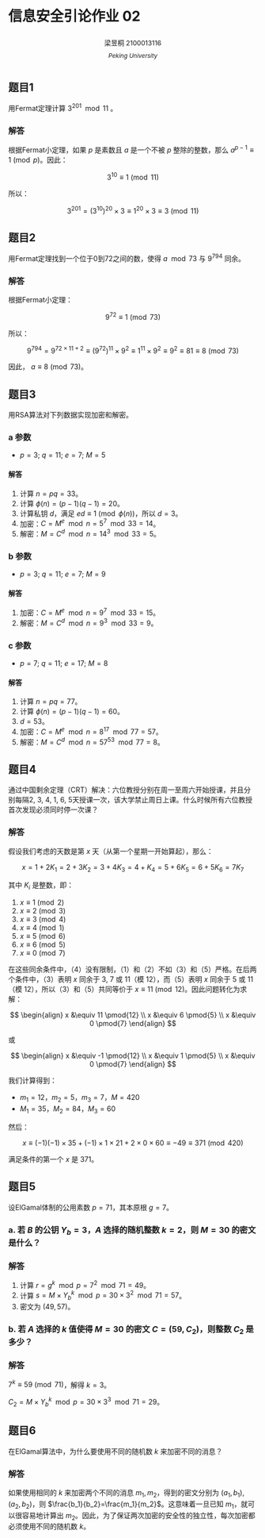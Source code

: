 # 信息安全引论作业 02

<center><div style='height:2mm;'></div><div style="font-size:10pt;">梁昱桐 2100013116</div></center>

<center><span style="font-size:9pt;line-height:9mm"><i>Peking University</i></span></center>

## 题目1
用Fermat定理计算 $3^{201} \mod 11$ 。

### 解答
根据Fermat小定理，如果 $p$ 是素数且 $a$ 是一个不被 $p$ 整除的整数，那么 $a^{p-1} \equiv 1 \pmod{p}$。因此：

$$3^{10} \equiv 1 \pmod{11}$$

所以：

$$3^{201} = (3^{10})^{20} \times 3 \equiv 1^{20} \times 3 \equiv 3 \pmod{11}$$

## 题目2
用Fermat定理找到一个位于0到72之间的数，使得 $a \mod 73$ 与 $9^{794}$ 同余。

### 解答
根据Fermat小定理：

$$9^{72} \equiv 1 \pmod{73}$$

所以：

$$9^{794} = 9^{72 \times 11 + 2} \equiv (9^{72})^{11} \times 9^2 \equiv 1^{11} \times 9^2 \equiv 9^2 \equiv 81 \equiv 8 \pmod{73}$$

因此， $a \equiv 8 \pmod{73}$。

## 题目3
用RSA算法对下列数据实现加密和解密。

### a 参数
- $p=3$; $q=11$; $e=7$; $M=5$

#### 解答
1. 计算 $n = pq = 33$。
2. 计算 $\phi(n) = (p-1)(q-1) = 20$。
3. 计算私钥 $d$，满足 $ed \equiv 1 \pmod{\phi(n)}$，所以 $d = 3$。
4. 加密：$C = M^e \mod n = 5^7 \mod 33 = 14$。
5. 解密：$M = C^d \mod n = 14^3 \mod 33 = 5$。

### b 参数
- $p=3$; $q=11$; $e=7$; $M=9$

#### 解答
1. 加密：$C = M^e \mod n = 9^7 \mod 33 = 15$。
2. 解密：$M = C^d \mod n = 9^3 \mod 33 = 9$。

### c 参数
- $p=7$; $q=11$; $e=17$; $M=8$

#### 解答
1. 计算 $n = pq = 77$。
2. 计算 $\phi(n) = (p-1)(q-1) = 60$。
3. $d = 53$。
4. 加密：$C = M^e \mod n = 8^{17} \mod 77 = 57$。
5. 解密：$M = C^d \mod n = 57^{53} \mod 77 = 8$。

## 题目4
通过中国剩余定理（CRT）解决：六位教授分别在周一至周六开始授课，并且分别每隔2, 3, 4, 1, 6, 5天授课一次，该大学禁止周日上课。什么时候所有六位教授首次发现必须同时停一次课？

### 解答

假设我们考虑的天数是第 $x$ 天（从第一个星期一开始算起），那么：

$$
x = 1 + 2K_1 = 2 + 3K_2 = 3 + 4K_3 = 4 + K_4 = 5 + 6K_5 = 6 + 5K_6 = 7K_7 
$$

其中 $K_i$ 是整数，即：

1. $x \equiv 1 \pmod{2}$
2. $x \equiv 2 \pmod{3}$
3. $x \equiv 3 \pmod{4}$
4. $x \equiv 4 \pmod{1}$
5. $x \equiv 5 \pmod{6}$
6. $x \equiv 6 \pmod{5}$
7. $x \equiv 0 \pmod{7}$

在这些同余条件中，（4）没有限制，（1）和（2）不如（3）和（5）严格。在后两个条件中，（3）表明 $x$ 同余于 3, 7 或 11（模 12），而（5）表明 $x$ 同余于 5 或 11（模 12），所以（3）和（5）共同等价于 $x \equiv 11 \pmod{12}$。因此问题转化为求解：

$$
\begin{align}
x &\equiv 11 \pmod{12} \\
x &\equiv 6 \pmod{5} \\
x &\equiv 0 \pmod{7}
\end{align}
$$

或

$$
\begin{align}
x &\equiv -1 \pmod{12} \\
x &\equiv 1 \pmod{5} \\
x &\equiv 0 \pmod{7}
\end{align}
$$

我们计算得到：

- $m_1 = 12$，$m_2 = 5$，$m_3 = 7$，$M = 420$
- $M_1 = 35$，$M_2 = 84$，$M_3 = 60$

然后：

$$
x \equiv (-1)(-1) \times 35 + (-1) \times 1 \times 21 + 2 \times 0 \times 60 \equiv -49 \equiv 371 \pmod{420} 
$$

满足条件的第一个 $x$ 是 371。

## 题目5
设ElGamal体制的公用素数 $p = 71$，其本原根 $g = 7$。

### a. 若 $B$ 的公钥 $Y_b = 3$，$A$ 选择的随机整数 $k = 2$，则 $M = 30$ 的密文是什么？

### 解答

1. 计算 $r = g^k \mod p = 7^2 \mod 71 = 49$。
2. 计算 $s = M \times Y_b^k \mod p = 30 \times 3^2 \mod 71 = 57$。
3. 密文为 $(49, 57)$。

### b. 若 $A$ 选择的 $k$ 值使得 $M=30$ 的密文 $C = (59, C_2)$，则整数 $C_2$ 是多少？

### 解答

$7^k \equiv 59 \pmod{71}$，解得 $k = 3$。

$C_2 = M \times Y_b^k \mod p = 30 \times 3^3 \mod 71 = 29$。

## 题目6
在ElGamal算法中，为什么要使用不同的随机数 $k$ 来加密不同的消息？

### 解答
如果使用相同的 $k$ 来加密两个不同的消息 $m_1,m_2$，得到的密文分别为 $(a_1,b_1),(a_2,b_2)$，则 $\frac{b_1}{b_2}=\frac{m_1}{m_2}$。这意味着一旦已知 $m_1$，就可以很容易地计算出 $m_2$。因此，为了保证两次加密的安全性的独立性，每次加密都必须使用不同的随机数 $k$。
